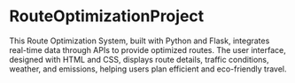 # RouteOptimizationProject
This Route Optimization System, built with Python and Flask, integrates real-time data through APIs to provide optimized routes. The user interface, designed with HTML and CSS, displays route details, traffic conditions, weather, and emissions, helping users plan efficient and eco-friendly travel.
